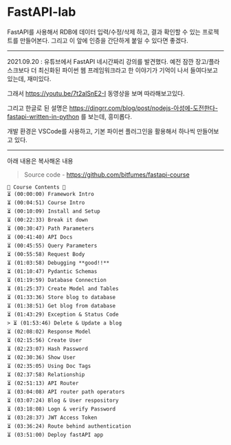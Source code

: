# FastAPI-lab

FastAPI를 사용해서 RDB에 데이터 입력/수정/삭제 하고, 결과 확인할 수 있는
프로젝트를 만들어본다. 그리고 이 앞에 인증을 간단하게 붙일 수 있다면 좋겠다.

---
2021.09.20 : 유튜브에서 FastAPI 네시간짜리 강의를 발견했다.
예전 잠깐 장고/플라스크보다 더 최신화된 파이썬 웹 프레임워크라고 한 이야기가 기억이 나서
들여다보고 있는데, 재미있다.

그래서 https://youtu.be/7t2alSnE2-I 동영상을 보며 따라해보고있다.

그리고 한글로 된 설명은 https://dingrr.com/blog/post/nodejs-아성에-도전한다-fastapi-written-in-python 를 보는데, 흥미롭다.

개발 환경은 VSCode를 사용하고, 기본 파이썬 플러그인을 활용해서 하나씩 만들어보고 있다.

----------
아래 내용은 복사해온 내용
> Source code - https://github.com/bitfumes/fastapi-course 
```
🌟 Course Contents 🌟
⏳ (00:00:00) Framework Intro
⏳ (00:04:51) Course Intro
⏳ (00:10:09) Install and Setup
⏳ (00:22:33) Break it down
⏳ (00:30:47) Path Parameters
⏳ (00:41:40) API Docs
⏳ (00:45:55) Query Parameters
⏳ (00:55:58) Request Body
⏳ (01:03:58) Debugging **good!!**
⏳ (01:10:47) Pydantic Schemas
⏳ (01:19:59) Database Connection
⏳ (01:25:37) Create Model and Tables
⏳ (01:33:36) Store blog to database
⏳ (01:38:51) Get blog from database
⏳ (01:43:29) Exception & Status Code
> ⏳ (01:53:46) Delete & Update a blog
⏳ (02:08:02) Response Model
⏳ (02:15:56) Create User
⏳ (02:23:07) Hash Password
⏳ (02:30:36) Show User
⏳ (02:35:05) Using Doc Tags
⏳ (02:37:58) Relationship
⏳ (02:51:13) API Router
⏳ (03:04:08) API router path operators
⏳ (03:07:24) Blog & User respository
⏳ (03:18:08) Logn & verify Password
⏳ (03:28:37) JWT Access Token
⏳ (03:36:24) Route behind authentication
⏳ (03:51:00) Deploy fastAPI app
```